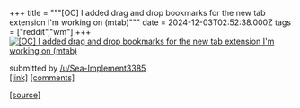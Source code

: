 +++
title = """[OC] I added drag and drop bookmarks for the new tab extension I'm working on (mtab)"""
date = 2024-12-03T02:52:38.000Z
tags = ["reddit","wm"]
+++
[![[OC] I added drag and drop bookmarks for the new tab extension I'm working on (mtab)](https://external-preview.redd.it/b21uazVlemxzajRlMbD1GIWR1X_rAjt0uh3Dsbny8J34nq3s-XtDbRDdU3pc.png?width=640&crop=smart&auto=webp&s=c8e2aefda22b40316505ea70610b82b5cae2205c "[OC] I added drag and drop bookmarks for the new tab extension I'm working on (mtab)")](https://www.reddit.com/r/unixporn/comments/1h5dfr3/oc_i_added_drag_and_drop_bookmarks_for_the_new/)

submitted by [/u/Sea-Implement3385](https://www.reddit.com/user/Sea-Implement3385)  
[\[link\]](https://v.redd.it/sj0owczlsj4e1) [\[comments\]](https://www.reddit.com/r/unixporn/comments/1h5dfr3/oc_i_added_drag_and_drop_bookmarks_for_the_new/)

[[source]](https://www.reddit.com/r/unixporn/comments/1h5dfr3/oc_i_added_drag_and_drop_bookmarks_for_the_new/)
